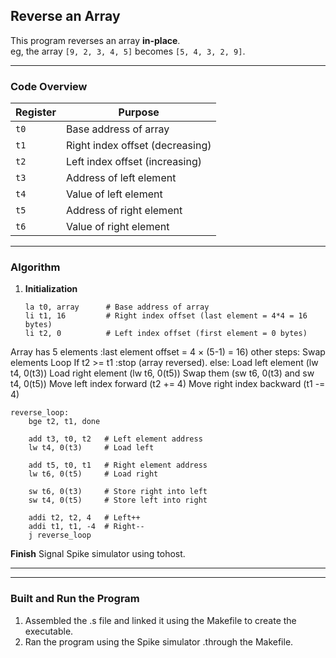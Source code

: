 ## Reverse an Array 

This program reverses an array **in-place**.  
eg, the array `[9, 2, 3, 4, 5]` becomes `[5, 4, 3, 2, 9]`.

---

###     Code Overview

| Register | Purpose |
|----------|---------|
| `t0`     | Base address of array |
| `t1`     | Right index offset (decreasing) |
| `t2`     | Left index offset (increasing) |
| `t3`     | Address of left element |
| `t4`     | Value of left element |
| `t5`     | Address of right element |
| `t6`     | Value of right element |

---

### Algorithm

1. **Initialization**
   ```assembly
   la t0, array      # Base address of array
   li t1, 16         # Right index offset (last element = 4*4 = 16 bytes)
   li t2, 0          # Left index offset (first element = 0 bytes)
   ```
Array has 5 elements :last element offset = 4 × (5-1) = 16)
other steps:
Swap elements Loop
If t2 >= t1 :stop (array reversed).
else:
Load left element (lw t4, 0(t3))
Load right element (lw t6, 0(t5))
Swap them (sw t6, 0(t3) and sw t4, 0(t5))
Move left index forward (t2 += 4)
Move right index backward (t1 -= 4)
```assembly
reverse_loop:
    bge t2, t1, done
 
    add t3, t0, t2   # Left element address
    lw t4, 0(t3)     # Load left

    add t5, t0, t1   # Right element address
    lw t6, 0(t5)     # Load right

    sw t6, 0(t3)     # Store right into left
    sw t4, 0(t5)     # Store left into right
    
    addi t2, t2, 4   # Left++
    addi t1, t1, -4  # Right--
    j reverse_loop
```


**Finish**
Signal Spike simulator using tohost.

---

---

### Built and Run the Program 
1. Assembled the .s file and linked it using the Makefile to create the executable. 
2. Ran the program using the Spike simulator .through the Makefile.